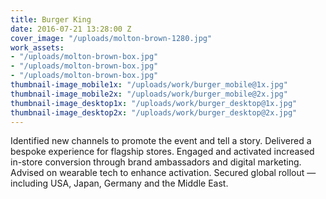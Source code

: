 ```yaml
---
title: Burger King
date: 2016-07-21 13:28:00 Z
cover_image: "/uploads/molton-brown-1280.jpg"
work_assets:
- "/uploads/molton-brown-box.jpg"
- "/uploads/molton-brown-box.jpg"
- "/uploads/molton-brown-box.jpg"
thumbnail-image_mobile1x: "/uploads/work/burger_mobile@1x.jpg"
thumbnail-image_mobile2x: "/uploads/work/burger_mobile@2x.jpg"
thumbnail-image_desktop1x: "/uploads/work/burger_desktop@1x.jpg"
thumbnail-image_desktop2x: "/uploads/work/burger_desktop@2x.jpg"
---
```


Identified new channels to promote the event and tell a story. Delivered a bespoke experience for flagship stores. Engaged and activated increased in-store conversion through brand ambassadors and digital marketing. Advised on wearable tech to enhance activation. Secured global rollout — including USA, Japan, Germany and the Middle East.
